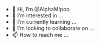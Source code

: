 - 👋 Hi, I’m @AlphaMipoo
- 👀 I’m interested in ...
- 🌱 I’m currently learning ...
- 💞️ I’m looking to collaborate on ...
- 📫 How to reach me ...

<!---
AlphaMipoo/AlphaMipoo is a ✨ special ✨ repository because its `README.md` (this file) appears on your GitHub profile.
You can click the Preview link to take a look at your changes.
--->
